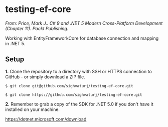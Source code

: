 # testing-ef-core
*From: Price, Mark J.. C# 9 and .NET 5 Modern Cross-Platform Development (Chapter 11). Packt Publishing.*

Working with EntityFrameworkCore for database connection and mapping in .NET 5.

## Setup

**1.** Clone the repository to a directory with SSH or HTTPS connection to GitHub - or simply download a ZIP file.

`$ git clone git@github.com/sighvaturj/testing-ef-core.git`

`$ git clone https://github.com/sighvaturj/testing-ef-core.git`

**2.** Remember to grab a copy of the SDK for .NET 5.0 if you don't have it installed on your machine.

https://dotnet.microsoft.com/download
